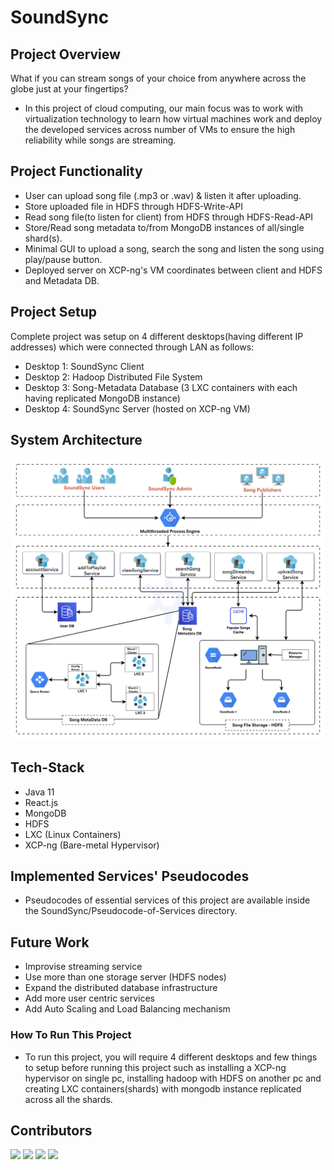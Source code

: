 # SoundSync

## Project Overview
What if you can stream songs of your choice from anywhere across the globe just at your fingertips? 
+ In this project of cloud computing, our main focus was to work with virtualization technology to learn how virtual machines work and deploy the developed services across number of VMs to ensure the high reliability while songs are streaming.

## Project Functionality
+ User can upload song file (.mp3 or .wav) & listen it after uploading.
+ Store uploaded file in HDFS through HDFS-Write-API
+ Read song file(to listen for client) from HDFS through HDFS-Read-API
+ Store/Read song metadata to/from MongoDB instances of all/single shard(s).
+ Minimal GUI to upload a song, search the song and listen the song using play/pause button.
+ Deployed server on XCP-ng's VM coordinates between client and HDFS and Metadata DB.

## Project Setup
Complete project was setup on 4 different desktops(having different IP addresses) which were connected through LAN as follows:
- Desktop 1: SoundSync Client
- Desktop 2: Hadoop Distributed File System
- Desktop 3: Song-Metadata Database (3 LXC containers with each having replicated MongoDB instance)
- Desktop 4: SoundSync Server (hosted on XCP-ng VM)

## System Architecture
![Architecture Diagram](https://github.com/meetakbari/SoundSync/blob/main/SoundSync_architecture.png)

## Tech-Stack
+ Java 11
+ React.js
+ MongoDB
+ HDFS
+ LXC (Linux Containers)
+ XCP-ng (Bare-metal Hypervisor)

## Implemented Services' Pseudocodes
+ Pseudocodes of essential services of this project are available inside the SoundSync/Pseudocode-of-Services directory.

## Future Work
+ Improvise streaming service
+ Use more than one storage server (HDFS nodes)
+ Expand the distributed database infrastructure 
+ Add more user centric services
+ Add Auto Scaling and Load Balancing mechanism

### How To Run This Project
+ To run this project, you will require 4 different desktops and few things to setup before running this project such as installing a XCP-ng hypervisor on single pc, installing hadoop with HDFS on another pc and creating LXC containers(shards) with mongodb instance replicated across all the shards.
## Contributors
[![](https://avatars1.githubusercontent.com/u/56075605?s=50&&v=4)](https://github.com/meetakbari)
[![](https://avatars0.githubusercontent.com/u/55320599?s=50&v=4)](https://github.com/MayankkumarTank)
[![](https://avatars.githubusercontent.com/u/49686817?s=50&v=4)](https://github.com/mrchocha) 
[![](https://avatars.githubusercontent.com/u/50065408?s=50&v=4)](https://github.com/JeetKaria06)
